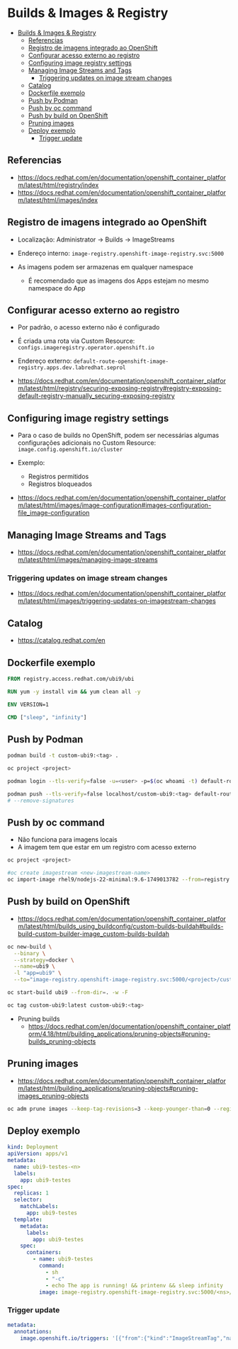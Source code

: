 # Builds & Images & Registry

- [Builds \& Images \& Registry](#builds--images--registry)
  - [Referencias](#referencias)
  - [Registro de imagens integrado ao OpenShift](#registro-de-imagens-integrado-ao-openshift)
  - [Configurar acesso externo ao registro](#configurar-acesso-externo-ao-registro)
  - [Configuring image registry settings](#configuring-image-registry-settings)
  - [Managing Image Streams and Tags](#managing-image-streams-and-tags)
    - [Triggering updates on image stream changes](#triggering-updates-on-image-stream-changes)
  - [Catalog](#catalog)
  - [Dockerfile exemplo](#dockerfile-exemplo)
  - [Push by Podman](#push-by-podman)
  - [Push by oc command](#push-by-oc-command)
  - [Push by build on OpenShift](#push-by-build-on-openshift)
  - [Pruning images](#pruning-images)
  - [Deploy exemplo](#deploy-exemplo)
    - [Trigger update](#trigger-update)

## Referencias

- https://docs.redhat.com/en/documentation/openshift_container_platform/latest/html/registry/index
- https://docs.redhat.com/en/documentation/openshift_container_platform/latest/html/images/index

## Registro de imagens integrado ao OpenShift

- Localização: Administrator -> Builds -> ImageStreams

- Endereço interno: `image-registry.openshift-image-registry.svc:5000`

- As imagens podem ser armazenas em qualquer namespace
  - É recomendado que as imagens dos Apps estejam no mesmo namespace do App

## Configurar acesso externo ao registro

- Por padrão, o acesso externo não é configurado

- É criada uma rota via Custom Resource: `configs.imageregistry.operator.openshift.io`
- Endereço externo: `default-route-openshift-image-registry.apps.dev.labredhat.seprol`

- https://docs.redhat.com/en/documentation/openshift_container_platform/latest/html/registry/securing-exposing-registry#registry-exposing-default-registry-manually_securing-exposing-registry

## Configuring image registry settings

- Para o caso de builds no OpenShift, podem ser necessárias algumas configurações adicionais no Custom Resource: `image.config.openshift.io/cluster`

- Exemplo:

  - Registros permitidos
  - Registros bloqueados

- https://docs.redhat.com/en/documentation/openshift_container_platform/latest/html/images/image-configuration#images-configuration-file_image-configuration

## Managing Image Streams and Tags

- https://docs.redhat.com/en/documentation/openshift_container_platform/latest/html/images/managing-image-streams

### Triggering updates on image stream changes

- https://docs.redhat.com/en/documentation/openshift_container_platform/latest/html/images/triggering-updates-on-imagestream-changes

## Catalog

- https://catalog.redhat.com/en

## Dockerfile exemplo

```Dockerfile
FROM registry.access.redhat.com/ubi9/ubi

RUN yum -y install vim && yum clean all -y

ENV VERSION=1

CMD ["sleep", "infinity"]
```

## Push by Podman

```sh
podman build -t custom-ubi9:<tag> .

oc project <project>

podman login --tls-verify=false -u=<user> -p=$(oc whoami -t) default-route-openshift-image-registry.apps.dev.labredhat.seprol

podman push --tls-verify=false localhost/custom-ubi9:<tag> default-route-openshift-image-registry.apps.dev.labredhat.seprol/<project>/custom-ubi9:<tag>
# --remove-signatures
```

## Push by oc command

- Não funciona para imagens locais
- A imagem tem que estar em um registro com acesso externo

```sh
oc project <project>

#oc create imagestream <new-imagestream-name>
oc import-image rhel9/nodejs-22-minimal:9.6-1749013782 --from=registry.redhat.io/rhel9/nodejs-22-minimal:9.6-1749013782 --confirm
```

## Push by build on OpenShift

- https://docs.redhat.com/en/documentation/openshift_container_platform/latest/html/builds_using_buildconfig/custom-builds-buildah#builds-build-custom-builder-image_custom-builds-buildah

```sh
oc new-build \
  --binary \
  --strategy=docker \
  --name=ubi9 \
  -l "app=ubi9" \
  --to="image-registry.openshift-image-registry.svc:5000/<project>/custom-ubi9:latest"

oc start-build ubi9 --from-dir=. -w -F

oc tag custom-ubi9:latest custom-ubi9:<tag>
```

- Pruning builds
  - https://docs.redhat.com/en/documentation/openshift_container_platform/4.18/html/building_applications/pruning-objects#pruning-builds_pruning-objects

## Pruning images

- https://docs.redhat.com/en/documentation/openshift_container_platform/latest/html/building_applications/pruning-objects#pruning-images_pruning-objects

```sh
oc adm prune images --keep-tag-revisions=3 --keep-younger-than=0 --registry-url=https://default-route-openshift-image-registry.apps.dev.labredhat.seprol --confirm -n <project>
```

## Deploy exemplo

```yaml
kind: Deployment
apiVersion: apps/v1
metadata:
  name: ubi9-testes-<n>
  labels:
    app: ubi9-testes
spec:
  replicas: 1
  selector:
    matchLabels:
      app: ubi9-testes
  template:
    metadata:
      labels:
        app: ubi9-testes
    spec:
      containers:
        - name: ubi9-testes
          command:
            - sh
            - "-c"
            - echo The app is running! && printenv && sleep infinity
          image: image-registry.openshift-image-registry.svc:5000/<ns>/custom-ubi9:<n>
```

### Trigger update

```yaml
metadata:
  annotations:
    image.openshift.io/triggers: '[{"from":{"kind":"ImageStreamTag","name":"custom-ubi9:latest"},"fieldPath":"spec.template.spec.containers[?(@.name==\"ubi9-testes\")].image"}]'
```
